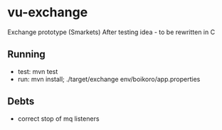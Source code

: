 vu-exchange
===========

Exchange prototype (Smarkets)
After testing idea - to be rewritten in C

Running
-------

* test: mvn test
* run: mvn install; ./target/exchange env/boikoro/app.properties

Debts
-----

* correct stop of mq listeners